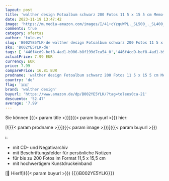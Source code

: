 ```yaml
---
layout: post
title: 'walther design Fotoalbum schwarz 200 Fotos 11 5 x 15 5 cm Memo-Einsteckalbum Grindy ME-201-B'
date: 2023-11-19 13:47:42
image: 'https://m.media-amazon.com/images/I/41+cYzquWPL._SL500_._SL400_.jpg'
comments: true
category: ofertas
author: 'tole.es'
slug: 'B002YE5YLK-de walther design Fotoalbum schwarz 200 Fotos 11 5 x 15 5 cm...'
sku: 'B002YE5YLK-de'
tags: [ '446f4cd9-bef8-4ad1-b906-b8f199d7ca54_0','446f4cd9-bef8-4ad1-b906-b8f199d7ca54_1901','Arborist Merchandising Root','Fotoalben','Fotoalben für das Bücherregal','Fotoalben, Rahmen & Zubehör','Kunden-Favoriten Social: Küche, Haushalt und Wohnen','Küche, Haushalt & Wohnen','Self Service','Special Features Stores','Wohnaccessoires & Deko','walther design','🇩🇪', ]
actualPrice: 7.99 EUR
currency: EUR
price: 7.99
comparePrice: 16.81 EUR
prodname: 'walther design Fotoalbum schwarz 200 Fotos 11 5 x 15 5 cm Memo-Einsteckalbum Grindy ME-201-B'
country: 'de'
flag: '🇩🇪'
brand: 'walther design'
buyurl: 'https://www.amazon.de/dp/B002YE5YLK/?tag=tolees0ca-21'
descuento: '52.47'
average: '7.99'
---
```


Sie können [{{< param title >}}]({{< param buyurl >}}) hier:

[![{{< param prodname >}}]({{< param image >}})]({{< param buyurl >}})

ℹ️:

- mit CD- und Negativarchiv
- mit Beschriftungsfelder für persönliche Notizen
- für bis zu 200 Fotos im Format 11,5 x 15,5 cm
- mit hochwertigem Kunstdruckeinband

[🛒 Hier!!]({{< param buyurl >}})
{{<world>}}B002YE5YLK{{</world>}}
